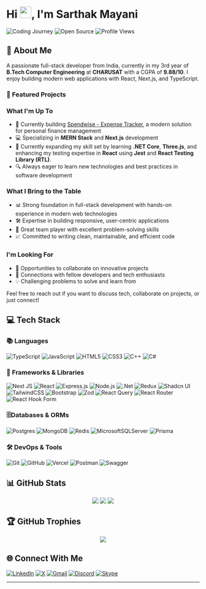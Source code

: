 # Hi <img src="https://raw.githubusercontent.com/MartinHeinz/MartinHeinz/master/wave.gif" width="30px" height="30px">, I'm Sarthak Mayani

<div align="left">
  <img src="https://img.shields.io/badge/Building_the_Web-Since_2023-FF6B6B?style=for-the-badge&logo=webcomponents.org&logoColor=white" alt="Coding Journey" />
  <img src="https://img.shields.io/badge/Open_Source-Enthusiast-47A248?style=for-the-badge&logo=opensourceinitiative&logoColor=white" alt="Open Source" />
  <img src="https://komarev.com/ghpvc/?username=MACOOF&label=Profile%20Views&color=0e75b6&style=for-the-badge" alt="Profile Views" />
</div>

## 💫 About Me
A passionate full-stack developer from India, currently in my 3rd year of **B.Tech Computer Engineering** at **CHARUSAT** with a CGPA of **9.88/10**. I enjoy building modern web applications with React, Next.js, and TypeScript.

### 🚀 Featured Projects

### What I'm Up To
- 🚀 Currently building [Spendwise - Expense Tracker](https://trackwithspendwise.vercel.app), a modern solution for personal finance management
- 💻 Specializing in **MERN Stack** and **Next.js** development
- 🌱 Currently expanding my skill set by learning **.NET Core**, **Three.js**, and enhancing my testing expertise in **React** using **Jest** and **React Testing Library (RTL)**.
- 🔍 Always eager to learn new technologies and best practices in software development

### What I Bring to the Table
- 📊 Strong foundation in full-stack development with hands-on experience in modern web technologies
- 🛠 Expertise in building responsive, user-centric applications
- 🤝 Great team player with excellent problem-solving skills
- 📈 Committed to writing clean, maintainable, and efficient code

### I'm Looking For
- 👥 Opportunities to collaborate on innovative projects
- 🌟 Connections with fellow developers and tech enthusiasts
- 💡 Challenging problems to solve and learn from

Feel free to reach out if you want to discuss tech, collaborate on projects, or just connect!

## 💻 Tech Stack

###  📚 Languages
![TypeScript](https://img.shields.io/badge/typescript-%23007ACC.svg?style=for-the-badge&logo=typescript&logoColor=white)
![JavaScript](https://img.shields.io/badge/javascript-%23323330.svg?style=for-the-badge&logo=javascript&logoColor=%23F7DF1E)
![HTML5](https://img.shields.io/badge/html5-%23E34F26.svg?style=for-the-badge&logo=html5&logoColor=white)
![CSS3](https://img.shields.io/badge/css3-%231572B6.svg?style=for-the-badge&logo=css3&logoColor=white)
![C++](https://img.shields.io/badge/c++-%2300599C.svg?style=for-the-badge&logo=c%2B%2B&logoColor=white)
![C#](https://img.shields.io/badge/c%23-%23239120.svg?style=for-the-badge&logo=csharp&logoColor=white)

###  🧰 Frameworks & Libraries
![Next JS](https://img.shields.io/badge/Next-black?style=for-the-badge&logo=next.js&logoColor=white)
![React](https://img.shields.io/badge/react-%2320232a.svg?style=for-the-badge&logo=react&logoColor=%2361DAFB)
![Express.js](https://img.shields.io/badge/express.js-%23404d59.svg?style=for-the-badge&logo=express&logoColor=%2361DAFB)
![Node.js](https://img.shields.io/badge/node.js-%2300D500.svg?style=for-the-badge&logo=node.js&logoColor=white)
![.Net](https://img.shields.io/badge/.NET-5C2D91?style=for-the-badge&logo=.net&logoColor=white)
![Redux](https://img.shields.io/badge/redux-%23593d88.svg?style=for-the-badge&logo=redux&logoColor=white)
![Shadcn UI](https://img.shields.io/badge/shadcn%2Fui-000000?style=for-the-badge&logo=shadcnui&logoColor=white)
![TailwindCSS](https://img.shields.io/badge/tailwindcss-%2338B2AC.svg?style=for-the-badge&logo=tailwind-css&logoColor=white)
![Bootstrap](https://img.shields.io/badge/bootstrap-%238511FA.svg?style=for-the-badge&logo=bootstrap&logoColor=white)
![Zod](https://img.shields.io/badge/zod-%233068b7.svg?style=for-the-badge&logo=zod&logoColor=white)
![React Query](https://img.shields.io/badge/-React%20Query-FF4154?style=for-the-badge&logo=react%20query&logoColor=white)
![React Router](https://img.shields.io/badge/React_Router-CA4245?style=for-the-badge&logo=react-router&logoColor=white)
![React Hook Form](https://img.shields.io/badge/React%20Hook%20Form-%23EC5990.svg?style=for-the-badge&logo=reacthookform&logoColor=white)

### 🗄️Databases & ORMs
![Postgres](https://img.shields.io/badge/postgres-%23316192.svg?style=for-the-badge&logo=postgresql&logoColor=white)
![MongoDB](https://img.shields.io/badge/MongoDB-%234ea94b.svg?style=for-the-badge&logo=mongodb&logoColor=white)
![Redis](https://img.shields.io/badge/redis-%23DD0031.svg?style=for-the-badge&logo=redis&logoColor=white)
![MicrosoftSQLServer](https://img.shields.io/badge/Microsoft%20SQL%20Server-CC2927?style=for-the-badge&logo=microsoft%20sql%20server&logoColor=white)
![Prisma](https://img.shields.io/badge/Prisma-3982CE?style=for-the-badge&logo=Prisma&logoColor=white)

###  🛠️  DevOps & Tools
![Git](https://img.shields.io/badge/git-%23F05033.svg?style=for-the-badge&logo=git&logoColor=white)
![GitHub](https://img.shields.io/badge/github-%23121011.svg?style=for-the-badge&logo=github&logoColor=white)
![Vercel](https://img.shields.io/badge/vercel-%23000000.svg?style=for-the-badge&logo=vercel&logoColor=white)
![Postman](https://img.shields.io/badge/Postman-FF6C37?style=for-the-badge&logo=postman&logoColor=white)
![Swagger](https://img.shields.io/badge/-Swagger-%23Clojure?style=for-the-badge&logo=swagger&logoColor=white)

## 📊 GitHub Stats

<div align="center">
  
![](https://github-readme-stats.vercel.app/api?username=MACOOF&theme=transparent&hide_border=false&include_all_commits=false&count_private=false)
![](https://github-readme-streak-stats.herokuapp.com/?user=MACOOF&theme=transparent&hide_border=false)
![](https://github-readme-stats.vercel.app/api/top-langs/?username=MACOOF&theme=transparent&hide_border=false&include_all_commits=false&count_private=false&layout=compact)

</div>

## 🏆 GitHub Trophies

<div align="center">
  
![](https://github-profile-trophy.vercel.app/?username=MACOOF&theme=transparent&no-frame=false&no-bg=true&margin-w=4)

</div>

## 🌐 Connect With Me
[![LinkedIn](https://img.shields.io/badge/LinkedIn-%230077B5.svg?style=for-the-badge&logo=linkedin&logoColor=white)](www.linkedin.com/in/sarthak-mayani-5250b1286)
[![X](https://img.shields.io/badge/X-%23000000.svg?style=for-the-badge&logo=X&logoColor=white)](https://x.com/SarthakMayani?s=08)
[![Gmail](https://img.shields.io/badge/Gmail-%23EA4335.svg?style=for-the-badge&logo=gmail&logoColor=white)](mailto:mayanisarthak@gmail.com)
[![Discord](https://img.shields.io/badge/Discord-%235865F2.svg?style=for-the-badge&logo=discord&logoColor=white)](https://discord.gg/cCQZgjfM8u)
[![Skype](https://img.shields.io/badge/Skype-%2300AFF0.svg?style=for-the-badge&logo=Skype&logoColor=white)](https://join.skype.com/invite/xcXSW873BwN7)


---
